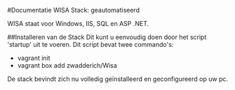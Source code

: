 #Documentatie WISA Stack: geautomatiseerd

WISA staat voor Windows, IIS, SQL en ASP .NET. 

##Installeren van de Stack
Dit kunt u eenvoudig doen door het script 'startup' uit te voeren.
Dit script bevat twee commando's:
- vagrant init
- vagrant box add zwadderich/Wisa

De stack bevindt zich nu volledig geïnstalleerd en geconfigureerd op uw pc.